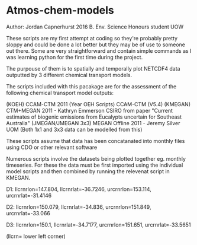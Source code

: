 # Atmos-chem-models

Author: Jordan Capnerhurst 2016 B. Env. Science Honours student UOW

These scripts are my first attempt at coding so they're probably pretty sloppy and could be done a lot better but they may be of use to someone out there. Some are very straightforward and contain simple commands as I was learning python for the first time during the project.

The purpouse of them is to spatially and temporally plot NETCDF4 data outputted by 3 different chemical transport models.

The scripts included with this pacakage are for the assessment of the following chemical transport model outputs:

(KOEH)              CCAM-CTM 2011 
(Year OEH Scripts)  CCAM-CTM (V5.4) 
(KMEGAN)            CTM+MEGAN 2011 - Kathryn Emmerson CSIRO from paper "Current estimates of biogenic emissions from Eucalypts uncertain for Southeast Australia"
(JMEGAN/JMEGAN 3x3) MEGAN Offline 2011 - Jeremy Silver UOM (Both 1x1 and 3x3 data can be modelled from this)

These scripts assume that data has been concatanated into monthly files using CDO or other relevant software

Numerous scripts involve the datasets being plotted together eg. monthly timeseries. 
For these the data must be first imported using the individual model scripts and then combined by running the relevenat script in KMEGAN.

D1: llcrnrlon=147.804, llcrnrlat=-36.7246, urcrnrlon=153.114, urcrnrlat=-31.4146

D2: llcrnrlon=150.079, llcrnrlat=-34.836, urcrnrlon=151.849, urcrnrlat=-33.066

D3: llcrnrlon=150.1, llcrnrlat=-34.7177, urcrnrlon=151.651, urcrnrlat=-33.5651

(llcrn= lower left corner)
